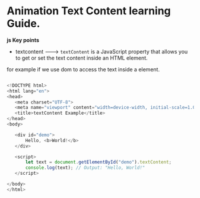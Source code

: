 # Animation Text Content learning Guide.

**js Key points**
 * textcontent ---> `textContent` is a JavaScript property that allows you to get or set the text content inside an HTML element.

 for example if we use dom to access the text inside a element.
 
 ```javascript 

<!DOCTYPE html>
<html lang="en">
<head>
    <meta charset="UTF-8">
    <meta name="viewport" content="width=device-width, initial-scale=1.0">
    <title>textContent Example</title>
</head>
<body>

    <div id="demo">
        Hello, <b>World!</b>
    </div>

    <script>
        let text = document.getElementById("demo").textContent;
        console.log(text); // Output: "Hello, World!"
    </script>

</body>
</html>
```


 
